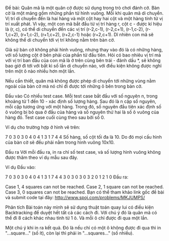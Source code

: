 Đề bài:
Quân mã là một quân cờ được sử dụng trong trò chơi đánh cờ. Bàn cờ là một mảng gồm những phần tử hình vuông. Mỗi khi quân mã di chuyển. Vị trí di chuyển đến là hai hàng và một cột hay hai cột và một hàng tính từ vị trí xuất phát. Vì vậy, một con mã bắt đầu từ vị trí hàng r, cột c - được kí hiệu là (r, c), có thể di chuyển đến các vị trí (r-2,c-1), (r-2,c+1), (r-1,c-2), (r-1,c+2), (r+1,c-2), (r+1,c+2), (r+2,c-1) hoặc (r+2,c+1). Dĩ nhiên con mã sẽ không thể di chuyển tới vị trí không nằm trên bàn cờ.

Giả sử bàn cờ không phải hình vuông, nhưng thay vào đó là có những hàng, với số lượng cột ở bên phải của phần tử đầu tiên. Hỏi có bao nhiêu vị trí mà với vị trí ban đầu của con mã là ở trên cùng bên trái - đánh dấu *, sẽ không bao giờ đi tới với bất kì số lần di chuyển nào, với điều kiện không được nghỉ trên một ô nào nhiều hơn một lần.

Nếu cần thiết, quân mã không được phép di chuyển tới những vùng nằm ngoài của bàn cờ mà nó chỉ đi được tới những ô bên trong bàn cờ.

Đầu vào
Có nhiều test case. Mỗi test case bắt đầu với số nguyên n, trong khoảng từ 1 đến 10 - xác định số lượng hàng. Sau đó là n cặp số nguyên, mỗi cặp tương ứng với một hàng. Trong đó, số nguyên đầu tiên xác định số ô vuông bị bỏ qua ở đầu của hàng và số nguyên thứ hai là số ô vuông của hàng đó. Test case cuối cùng theo sau bởi số 0.

Ví dụ cho trường hợp ở hình vẽ trên:

7 0 3 0 3 0 4 0 4 1 3 1 7 4 4
Số hàng, số cột tối đa là 10. Do đó mọi cấu hình của bàn cờ sẽ đều phải nằm trong hình vuông 10x10.

Đầu ra
Với mỗi đầu ra, in ra chỉ số test case, và số lượng hình vuông không được thăm theo ví dụ mẫu sau đây.

Ví dụ
Đầu vào:

7 0 3 0 3 0 4 0 4 1 3 1 7 4 4
3 0 3 0 3 0 3
2 0 1 2 1
0
Đầu ra:

Case 1, 4 squares can not be reached.
Case 2, 1 square can not be reached.
Case 3, 0 squares can not be reached.
Bạn có thể tham khảo link gốc đề bài và submit code tại đây: http://www.spoj.com/problems/MKJUMPS/

Phân tích
Bài toán này mình sẽ sử dụng thuật toán quay lui có điều kiện Backtracking để duyệt hết tất cả các cách đi. Với chú ý đó là quân mã có thể đi 8 cách khác nhau tính từ 1 ô. Và mỗi ô chỉ được đi qua một lần.

Một chú ý khi in ra kết quả. Đó là nếu chỉ có một ô không được đi qua thì in "...square..." (số ít), còn lại thì phải in "...squares..." (số nhiều).
